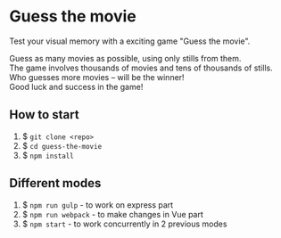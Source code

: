 # Guess the movie

Test your visual memory with a exciting game "Guess the movie".

Guess as many movies as possible, using only stills from them. <br/>
The game involves thousands of movies and tens of thousands of stills.<br/>
Who guesses more movies – will be the winner!<br/>
Good luck and success in the game!

## How to start
1. $ `git clone <repo>`
2. $ `cd guess-the-movie`
3. $ `npm install`

## Different modes
1. $ `npm run gulp` - to work on express part
2. $ `npm run webpack` - to make changes in Vue part
3. $ `npm start` - to work concurrently in 2 previous modes
